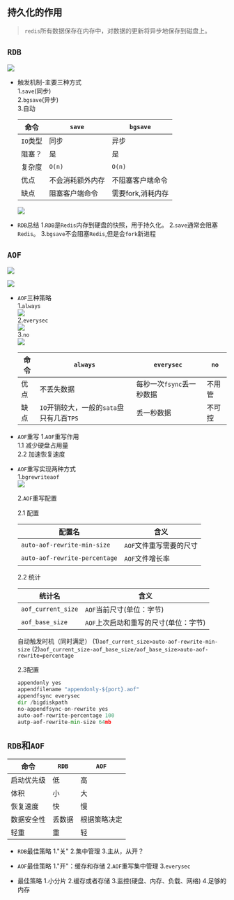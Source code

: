 ## 持久化的作用
> `redis`所有数据保存在内存中，对数据的更新将异步地保存到磁盘上。

## `RDB`  
  ![](https://nanganghuang.github.io/Redis/img/Snipaste_2019-07-07_15-37-57.png)

+  触发机制-主要三种方式  
   1.`save`(同步)  
   2.`bgsave`(异步)  
   3.自动     
   
    
   
   |   命令   |  `save`  |  `bgsave`  |
   | ---- | ---- | ---- |
   |   `IO`类型   |   同步   |  异步    |
   |   阻塞？   |   是   |    是  |
   |  复杂度    |   `O(n)`   |   `O(n)`   |
   |   优点   |    不会消耗额外内存  |  不阻塞客户端命令    |
   |   缺点   |   阻塞客户端命令   |   需要fork,消耗内存   |
   
    ![](https://nanganghuang.github.io/Redis/img/Snipaste_2019-07-07_15-51-27.png)
   
+  `RDB`总结
   1.`RDB`是`Redis`内存到硬盘的快照，用于持久化。
   2.`save`通常会阻塞`Redis`。
   3.`bgsave`不会阻塞`Redis`,但是会`fork`新进程
## `AOF`

   ![](https://nanganghuang.github.io/Redis/img/Snipaste_2019-07-07_16-20-17.png)
    
   ![](https://nanganghuang.github.io/Redis/img/Snipaste_2019-07-07_16-21-38.png)

+  `AOF`三种策略  
   1.`always`  
    ![](https://nanganghuang.github.io/Redis/img/Snipaste_2019-07-07_16-25-31.png)  
   2.`everysec`  
    ![](https://nanganghuang.github.io/Redis/img/Snipaste_2019-07-07_16-26-39.png)  
   3.`no`  
    ![](https://nanganghuang.github.io/Redis/img/Snipaste_2019-07-07_16-28-16.png)      
   
   |   命令   |  `always`    |  `everysec`    |   `no`   |
   | ---- | ---- | ---- | ---- |
   |   优点   |  不丢失数据    |   每秒一次`fsync`丢一秒数据   | 不用管     |
   |  缺点    |  `IO`开销较大，一般的`sata`盘只有几百`TPS`    |    丢一秒数据  |   不可控   |
   
+  `AOF`重写
    1.`AOF`重写作用  
      1.1 减少硬盘占用量  
      2.2 加速恢复速度    
    
+  `AOF`重写实现两种方式  
   1.`bgrewriteaof`  
    ![](https://nanganghuang.github.io/Redis/img/Snipaste_2019-07-07_17-05-55.png) 
   
   2.`AOF`重写配置  
   
    2.1 配置    
   
   |   配置名   |   含义   |
   | ---- | ---- |
   |   `auto-aof-rewrite-min-size`   |   `AOF`文件重写需要的尺寸   |
   |   `auto-aof-rewrite-percentage`   |   `AOF`文件增长率   |
   
    2.2 统计  
   
   |   统计名   |   含义   |
   | ---- | ---- |
   |   `aof_current_size`   |   `AOF`当前尺寸(单位：字节)   |
   |   `aof_base_size`   |   `AOF`上次启动和重写的尺寸(单位：字节)   |
   
   自动触发时机（同时满足）
   (1)`aof_current_size>auto-aof-rewrite-min-size`
   (2)`aof_current_size-aof_base_size/aof_base_size>auto-aof-rewrite=percentage`

    2.3配置
    ```python
    appendonly yes
    appendfilename "appendonly-${port}.aof"
    appendfsync everysec
    dir /bigdiskpath
    no-appendfsync-on-rewrite yes
    auto-aof-rewrite-percentage 100
    autp-aof-rewrite-min-size 64mb
    ```
   
## `RDB`和`AOF`

|命令|`RDB`|`AOF`|
|----|----|----|
|启动优先级|低|高|
|体积|小|大|
|恢复速度|快|慢|
|数据安全性|丢数据|根据策略决定|
|轻重|重|轻|

+  `RDB`最佳策略
   1."关"
   2.集中管理
   3.主从，从开？
   
+  `AOF`最佳策略
   1."开"：缓存和存储
   2.`AOF`重写集中管理
   3.`everysec`
   
+  最佳策略
   1.小分片
   2.缓存或者存储
   3.监控(硬盘、内存、负载、网络)
   4.足够的内存

